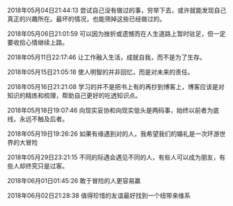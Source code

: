 2018年05月04日21:44:13
尝试自己没有做过的事，穷举下去，或许就能发现自己真正的兴趣所在。最坏的情况，也能筛掉这些已经做过的。

2018年05月06日21:01:59
可以因为挫折或遗憾而在人生道路上暂时驻足，但一定要收拾心情继续上路。

2018年05月11日22:17:46
让工作融入生活，成就自我，而不是为了生存。

2018年05月15日21:05:18
使人明智的并非回忆，而是对未来的责任。

2018年05月16日21:21:08
学习的并不是把书上有的再抄到博客上，博客应该是对知识的精炼和梳理，帮助自己更好的吃透知识点。

2018年05月18日19:07:46
向现实妥协和向现实低头是两码事，始终以前者为底线，永远不触及后者。

2018年05月19日19:26:26
如果有缘遇到对的人，我希望我们的婚礼是一次环游世界的大冒险

2018年05月29日23:21:15
不同的际遇会遇见不同的人，有些人可以成为朋友，有些人却终究只是过客。

2018年06月01日01:45:26
敢于冒险的人更容易赢

2018年06月02日21:28:38
值得珍惜的友谊最好找到一个纽带来维系
